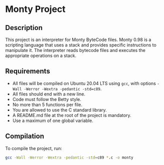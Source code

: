 # Monty Project

## Description

This project is an interpreter for Monty ByteCode files. Monty 0.98 is a scripting language that uses a stack and provides specific instructions to manipulate it. The interpreter reads bytecode files and executes the appropriate operations on a stack.

## Requirements

- All files will be compiled on Ubuntu 20.04 LTS using `gcc`, with options `-Wall -Werror -Wextra -pedantic -std=c89`.
- All files should end with a new line.
- Code must follow the Betty style.
- No more than 5 functions per file.
- You are allowed to use the C standard library.
- A README.md file at the root of the project is mandatory.
- Use a maximum of one global variable.

## Compilation

To compile the project, run:
```sh
gcc -Wall -Werror -Wextra -pedantic -std=c89 *.c -o monty
